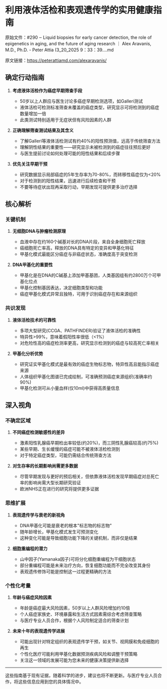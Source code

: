 # 利用液体活检和表观遗传学的实用健康指南

原始文件：#290 ‒ Liquid biopsies for early cancer detection, the role of epigenetics in aging, and the future of aging research ｜ Alex Aravanis, M.D., Ph.D. - Peter Attia (3_20_2025 9：33：39….md

原文链接：https://peterattiamd.com/alexaravanis/

## 确定行动指南

1. **考虑液体活检作为癌症早期筛查手段**
   - 50岁以上人群应与医生讨论多癌症早期检测选项，如Galleri测试
   - 液体活检可检测标准筛查未覆盖的癌症类型，研究显示可将检测到的癌症数量增加一倍
   - 此类测试特别适用于无症状但有风险因素的人群

2. **正确理解筛查测试结果及其含义**
   - 了解Galleri等液体活检测试有约40%的阳性预测值，远高于传统筛查方法
   - 理解阴性结果的重要性——研究显示未被检测到的癌症往往预后更好
   - 与医生提前讨论如何处理可能的阳性结果和后续步骤

3. **优先关注早期干预**
   - 研究数据显示局部癌症的5年生存率为70-80%，而转移性癌症仅为<20%
   - 对于检测到的阳性结果，迅速进行后续检查和干预
   - 不要等待症状出现再采取行动，早期发现可提供更多治疗选择

## 核心解析

### 关键机制

1. **无细胞DNA与肿瘤检测原理**
   - 血液中存在约160个碱基对长的DNA片段，来自全身细胞死亡释放
   - 癌细胞死亡率高，释放的DNA具有特定的变异和甲基化特征
   - 甲基化模式最能区分癌症与非癌症状态，准确度高于突变检测

2. **DNA甲基化的重要性**
   - 甲基化是在DNA的C碱基上添加甲基基团，人类基因组有约2800万个可甲基化位点
   - 甲基化控制基因表达，决定细胞类型和功能
   - 癌症甲基化模式异常且独特，可用于识别癌症存在和来源组织

### 共识发现

1. **液体活检技术的可靠性**
   - 多项大型研究(CCGA、PATHFINDER)验证了液体活检的准确性
   - 特异性>99%，意味着假阳性率很低（<1%）
   - 对危险性高的癌症检测率更高，研究显示检测到的癌症与较高死亡率相关

2. **甲基化分析优势**
   - 研究证实甲基化模式是最有效的癌症生物标志物，特异性高且能指示癌症来源
   - 人体组织甲基化图谱已完成绘制，可准确预测癌症来源组织(准确率约90%)
   - 甲基化检测可从小量血样(仅10ml)中获得高质量信息

## 深入视角

### 不确定区域

1. **不同癌症检测敏感性的差异**
   - 激素阳性乳腺癌早期检出率较低(约20%)，而三阴性乳腺癌较高(约75%)
   - 某些早期、生长缓慢的癌症可能不被液体活检检测到
   - 对于特定癌症类型，可能仍需结合传统筛查方法

2. **对生存率的长期影响尚需更多数据**
   - 尽管早期发现与更好的预后相关，但依靠液体活检发现早期癌症对总死亡率的影响尚需大型长期研究验证
   - 欧洲NHS正在进行的研究将提供更多证据

### 思维扩展

1. **表观遗传学与衰老的新视角**
   - DNA甲基化可能是衰老的根本"标志物的标志物"
   - 随年龄增长，甲基化模式发生可预测变化
   - 这种变化可能是导致细胞功能下降的关键机制，而非仅是结果

2. **细胞重编程的潜力**
   - 山中因子(Yamanaka因子)可将分化细胞重编程为干细胞状态
   - 部分重编程可能是未来治疗方向，恢复细胞功能而不完全改变其身份
   - 表观遗传修饰可能是控制这一过程更精确的方法

### 个性化考量

1. **年龄与癌症风险因素**
   - 年龄是癌症最大风险因素，50岁以上人群风险增加约10倍
   - 个人癌症家族史、环境暴露和生活方式因素需综合考虑筛查策略
   - 与医疗专业人员合作，根据个人风险制定适合的筛查计划

2. **未来十年的表观遗传学进展**
   - 可能出现针对特定组织的表观遗传学干预，如关节、视网膜和免疫细胞的再生
   - 个性化医疗可能利用甲基化数据预测疾病风险和调整干预策略
   - 关注这一领域的发展可能为您未来的健康决策提供新选择

---

这些指南基于现有证据，随着科学的进步，建议也将不断更新。与医疗专业人员合作，将这些信息应用到您的具体情况中。